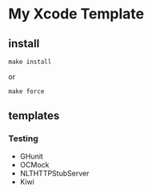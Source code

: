 # My Xcode Template
## install
```
make install
```
or
```
make force
```

## templates
### Testing
- GHunit
- OCMock
- NLTHTTPStubServer
- Kiwi
